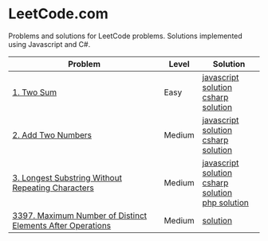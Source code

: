# LeetCode.com

Problems and solutions for LeetCode problems. Solutions implemented using Javascript and C#.

| Problem | Level | Solution |
| -------- | -------- | --------- |
| [1. Two Sum](1/index) | Easy | [javascript solution](1/solution-1-javascript)<br/>[csharp solution](1/solution-2-csharp) |
| [2. Add Two Numbers](2/index) | Medium | [javascript solution](2/solution-1-javascript)<br/>[csharp solution](2/solution-2-csharp) |
| [3. Longest Substring Without Repeating Characters](3/index) | Medium | [javascript solution](3/solution-1-javascript)<br/>[csharp solution](3/solution-2-csharp)<br/>[php solution](3/solution-3-php) |
| [3397. Maximum Number of Distinct Elements After Operations](3397/index) | Medium | [solution](3397/solution) |